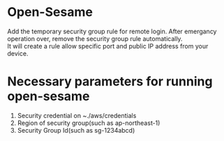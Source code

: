 # Open-Sesame
Add the temporary security group rule for remote login. After emergancy operation over, remove the security group rule automatically.   
It will create a rule allow specific port and public IP address from your device.

# Necessary parameters for running open-sesame
1. Security credential on ~./aws/credentials
2. Region of security group(such as ap-northeast-1)
3. Security Group Id(such as sg-1234abcd)
